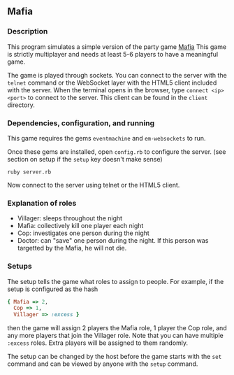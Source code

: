 ## Mafia

### Description

This program simulates a simple version of the party game [Mafia](http://en.wikipedia.org/wiki/mafia_(party_game))
This game is strictly multiplayer and needs at least 5-6 players to have
a meaningful game.

The game is played through sockets. You can connect to the server with
the `telnet` command or the WebSocket layer with the HTML5 client included
with the server. When the terminal opens in the browser, type `connect <ip>
<port>` to connect to the server. This client can be found in the `client`
directory.

### Dependencies, configuration, and running

This game requires the gems `eventmachine` and `em-websockets` to run.

Once these gems are installed, open `config.rb` to configure the server.
(see section on setup if the `setup` key doesn't make sense)

```
ruby server.rb
```

Now connect to the server using telnet or the HTML5 client.

### Explanation of roles

 * Villager: sleeps throughout the night
 * Mafia: collectively kill one player each night
 * Cop: investigates one person during the night
 * Doctor: can "save" one person during the night. If this person was
   targetted by the Mafia, he will not die.

### Setups

The setup tells the game what roles to assign to people. For example, if
the setup is configured as the hash

```ruby
{ Mafia => 2, 
  Cop => 1,
  Villager => :excess }
```

then the game will assign 2 players the Mafia role, 1 player the Cop role, and
any more players that join the Villager role. Note that you can have multiple
`:excess` roles. Extra players will be assigned to them randomly.

The setup can be changed by the host before the game starts with the `set` command
and can be viewed by anyone with the `setup` command.
